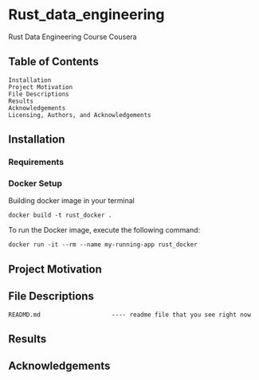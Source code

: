# Rust_data_engineering
Rust Data Engineering Course Cousera



## Table of Contents

    Installation
    Project Motivation
    File Descriptions
    Results
    Acknowledgements
    Licensing, Authors, and Acknowledgements

## Installation



### Requirements


###  Docker Setup
Building docker image in your terminal

    docker build -t rust_docker .

To run the Docker image, execute the following command:

    docker run -it --rm --name my-running-app rust_docker


## Project Motivation<a name="motivation"></a>




## File Descriptions <a name="files"></a>

    READMD.md                    ---- readme file that you see right now
  

## Results<a name="results"></a>



## Acknowledgements <a name="acknowedgement"></a>

